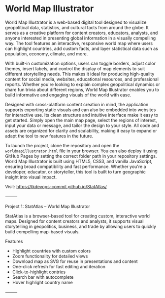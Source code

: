 # World Map Illustrator

World Map Illustrator is a web-based digital tool designed to visualize geopolitical data, statistics, and cultural facts from around the globe. It serves as a creative platform for content creators, educators, analysts, and anyone interested in presenting global information in a visually compelling way. The tool features an interactive, responsive world map where users can highlight countries, add custom facts, and layer statistical data such as population, economy, climate, and more.

With built-in customization options, users can toggle borders, adjust color themes, insert labels, and control the display of map elements to suit different storytelling needs. This makes it ideal for producing high-quality content for social media, websites, educational resources, and professional reports. Whether you're looking to explain complex geopolitical dynamics or share fun trivia about different regions, World Map Illustrator enables you to build informative and engaging visuals of the world with ease.

Designed with cross-platform content creation in mind, the application supports exporting static visuals and can also be embedded into websites for interactive use. Its clean structure and intuitive interface make it easy to get started. Simply open the main map page, select the regions of interest, input your data or message, and tailor the design to your style. All code and assets are organized for clarity and scalability, making it easy to expand or adapt the tool to new features in the future.

To launch the project, clone the repository and open the `worldmapillustrator.html` file in your browser. You can also deploy it using GitHub Pages by setting the correct folder path in your repository settings. World Map Illustrator is built using HTML5, CSS3, and vanilla JavaScript, ensuring broad compatibility and fast performance. Whether you're a developer, educator, or storyteller, this tool is built to turn geographic insight into visual impact.

Visit: https://tkdevops-commit.github.io/StatAtlas/

⸻

Project 1: StatAtlas – World Map Illustrator

StatAtlas is a browser-based tool for creating custom, interactive world maps. Designed for content creators and analysts, it supports visual storytelling in geopolitics, business, and trade by allowing users to quickly build compelling map-based visuals.

Features
- Highlight countries with custom colors
- Zoom functionality for detailed views
- Download map as SVG for reuse in presentations and content
- One-click refresh for fast editing and iteration
- Click-to-highlight contries
- Search bar with autocomplete
- Hover highlight country name


⸻


